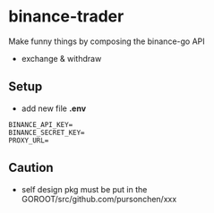 # binance-trader

Make funny things by composing the binance-go API

- exchange & withdraw


## Setup

- add new file **.env**
```
BINANCE_API_KEY=
BINANCE_SECRET_KEY=
PROXY_URL=
```


## Caution
- self design pkg must be put in the GOROOT/src/github.com/pursonchen/xxx 